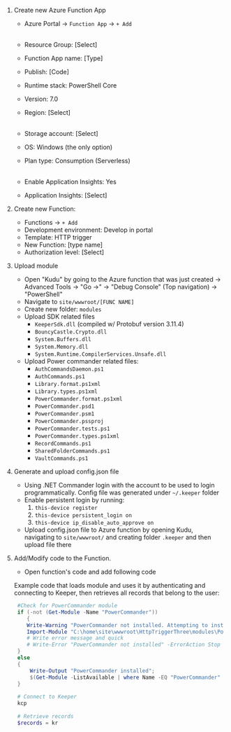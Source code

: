 
1. Create new Azure Function App
    - Azure Portal -> `Function App` -> `+ Add`<br /></br>
  
    - Resource Group: [Select]
    - Function App name: [Type]
    - Publish: [Code]
    - Runtime stack: PowerShell Core
    - Version: 7.0
    - Region: [Select]<br /></br>
  
    - Storage account: [Select]
    - OS: Windows (the only option)
    - Plan type: Consumption (Serverless)<br /></br>
  
    - Enable Application Insights: Yes
    - Application Insights: [Select]
   
2. Create new Function:
    - Functions -> `+ Add`
    - Development environment: Develop in portal
    - Template: HTTP trigger
    - New Function: [type name]
    - Authorization level: [Select]
   
3. Upload module

    - Open "Kudu" by going to the Azure function that was just created -> Advanced Tools -> "Go ->" -> "Debug Console" (Top navigation) -> "PowerShell"
    - Navigate to `site/wwwroot/[FUNC NAME]`
    - Create new folder: `modules`
    - Upload SDK related files
        - `KeeperSdk.dll` (compiled w/ Protobuf version 3.11.4)
        - `BouncyCastle.Crypto.dll`
        - `System.Buffers.dll`
        - `System.Memory.dll`
        - `System.Runtime.CompilerServices.Unsafe.dll`
    - Upload Power commander related files:
        - `AuthCommandsDaemon.ps1`
        - `AuthCommands.ps1`
        - `Library.format.ps1xml`
        - `Library.types.ps1xml`
        - `PowerCommander.format.ps1xml`
        - `PowerCommander.psd1`
        - `PowerCommander.psm1`
        - `PowerCommander.pssproj`
        - `PowerCommander.tests.ps1`
        - `PowerCommander.types.ps1xml`
        - `RecordCommands.ps1`
        - `SharedFolderCommands.ps1`
        - `VaultCommands.ps1`
   
4. Generate and upload config.json file
      - Using .NET Commander login with the account to be used to login programmatically. Config file was generated under `~/.keeper` folder 
      - Enable persistent login by running:
        1. `this-device register`
        2. `this-device persistent_login on`
        3. `this-device ip_disable_auto_approve on`
      - Upload config.json file to Azure function by opening Kudu, navigating to `site/wwwroot/` and creating folder `.keeper` and then upload file there
   
5. Add/Modify code to the Function.
    - Open function's code and add following code

    Example code that loads module and uses it by authenticating and connecting to Keeper, then retrieves all records that belong to the user:
    
   ```powershell
    #Check for PowerCommander module
    if (-not (Get-Module -Name "PowerCommander"))
       {
       Write-Warning "PowerCommander not installed. Attempting to install..."
       Import-Module "C:\home\site\wwwroot\HttpTriggerThree\modules\PowerCommander.psd1" -Force
       # Write error message and quick
       # Write-Error "PowerCommander not installed" -ErrorAction Stop
    }
    else
    {
        Write-Output "PowerCommander installed";
        $(Get-Module -ListAvailable | where Name -EQ "PowerCommander" | Select-Object Name, Path);
    }
    
    # Connect to Keeper
    kcp
    
    # Retrieve records
    $records = kr
    ```
